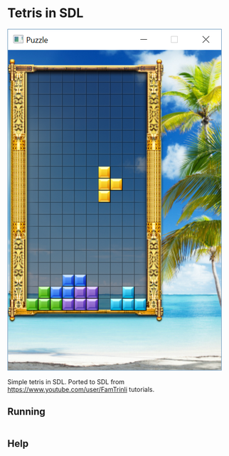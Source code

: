 # Tetris in SDL

![alt text](screen.png)

Simple tetris in SDL.
Ported to SDL from https://www.youtube.com/user/FamTrinli tutorials.
  
## Running

```
```

## Help

